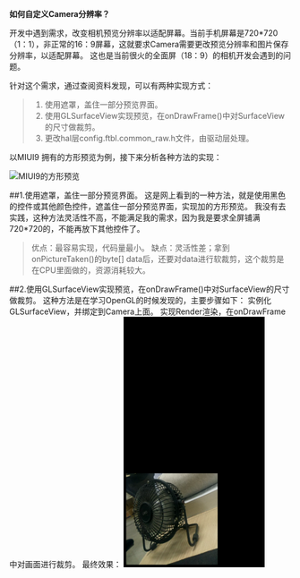 **如何自定义Camera分辨率？**

开发中遇到需求，改变相机预览分辨率以适配屏幕。当前手机屏幕是720*720（1：1），非正常的16：9屏幕，这就要求Camera需要更改预览分辨率和图片保存分辨率，以适配屏幕。  这也是当前很火的全面屏（18：9）的相机开发会遇到的问题。

针对这个需求，通过查阅资料发现，可以有两种实现方式：

>  1. 使用遮罩，盖住一部分预览界面。
>  2. 使用GLSurfaceView实现预览，在onDrawFrame()中对SurfaceView的尺寸做裁剪。
>  3. 更改hal层config.ftbl.common_raw.h文件，由驱动层处理。

以MIUI9 拥有的方形预览为例，接下来分析各种方法的实现：

![MIUI9的方形预览](https://img-blog.csdn.net/20180509140844332?watermark/2/text/aHR0cHM6Ly9ibG9nLmNzZG4ubmV0L0ZyYWtpZV9Ld29r/font/5a6L5L2T/fontsize/400/fill/I0JBQkFCMA==/dissolve/70)

##1.使用遮罩，盖住一部分预览界面。
这是网上看到的一种方法，就是使用黑色的控件或其他颜色控件，遮盖住一部分预览界面，实现加的方形预览。
我没有去实践，这种方法灵活性不高，不能满足我的需求，因为我是要求全屏铺满720*720的，不能再放下其他控件了。

> 优点：最容易实现，代码量最小。
> 缺点：灵活性差；拿到onPictureTaken()的byte[] data后，还要对data进行软裁剪，这个裁剪是在CPU里面做的，资源消耗较大。

##2.使用GLSurfaceView实现预览，在onDrawFrame()中对SurfaceView的尺寸做裁剪。
这种方法是在学习OpenGL的时候发现的，主要步骤如下：
实例化GLSurfaceView，并绑定到Camera上面。 
实现Render渲染，在onDrawFrame中对画面进行裁剪。
最终效果：
<img src="https://github.com/FrankdeBoers/Self_CameraSquare/blob/master/screenshot/squarecamera.png" width="50%" height="50%" />

